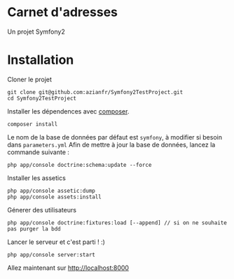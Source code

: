 # Carnet d'adresses

Un projet Symfony2

# Installation

Cloner le projet 

```
git clone git@github.com:azianfr/Symfony2TestProject.git
cd Symfony2TestProject
```
Installer les dépendences avec [composer](https://getcomposer.org/).
```
composer install
```
Le nom de la base de données par défaut est `symfony`, à modifier si besoin dans `parameters.yml`
Afin de mettre à jour la base de données, lancez la commande suivante :
```
php app/console doctrine:schema:update --force
```
Installer les assetics
```
php app/console assetic:dump
php app/console assets:install
```

Génerer des utilisateurs
```
php app/console doctrine:fixtures:load [--append] // si on ne souhaite pas purger la bdd
```

Lancer le serveur et c'est parti ! :)
```
php app/console server:start
```

Allez maintenant sur [http://localhost:8000](http://localhost:8000)